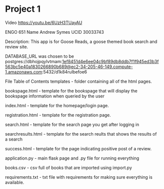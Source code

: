 # Project 1
Video https://youtu.be/6UzH3TUayAU

ENGO 651
Name Andrew Symes
UCID 30033743

Description:
This app is for Goose Reads, a goose themed book search and review site.

DATABASE_URL was chosen to be postgres://dbhojpqylvtmam:1ef8451d4e6ee04c9bf89db8ddb7f1f945ed3b3f563bc5e40a1830266890b689@ec2-34-205-46-149.compute-1.amazonaws.com:5432/d1k84rulbefoe6



File Table of Contents
templates - folder containing all of the html pages.

  bookspage.html - template for the bookspage that will display the bookspage information when queried by the user

  index.html - template for the homepage/login page.

  registration.html  - template for the registration page.

  search.html  - template for the search page you get after logging in

  searchresults.html - template for the search reults that shows the results of a search

  success.html - template for the page indicating positive post of a review.

application.py - main flask page and .py file for running everything

books.csv - csv full of books that are imported using import.py

requirements.txt - txt file with requirements for making sure everything is available.
